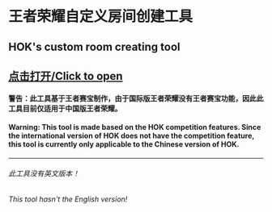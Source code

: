 # 王者荣耀自定义房间创建工具
## HOK's custom room creating tool
[点击打开/Click to open](https://website-hok.github.io/main/cr/index.html)
---
#### 警告：此工具基于王者赛宝制作，由于国际版王者荣耀没有王者赛宝功能，因此此工具目前仅适用于中国版王者荣耀。
#### Warning: This tool is made based on the HOK competition features. Since the international version of HOK does not have the competition feature, this tool is currently only applicable to the Chinese version of HOK.
---
###### 此工具没有英文版本！
###### This tool hasn't the English version!
